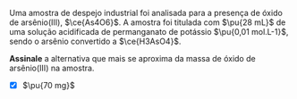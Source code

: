 Uma amostra de despejo industrial foi analisada para a presença de óxido de arsênio(III), $\ce{As4O6}$. A amostra foi titulada com $\pu{28 mL}$ de uma solução acidificada de permanganato de potássio $\pu{0,01 mol.L-1}$, sendo o arsênio convertido a $\ce{H3AsO4}$.

**Assinale** a alternativa que mais se aproxima da massa de óxido de arsênio(III) na amostra.

- [x] $\pu{70 mg}$

